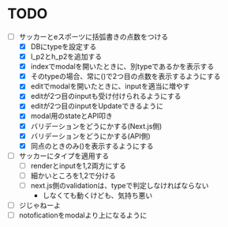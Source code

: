 # TODO

- [ ] サッカーとeスポーツに括弧書きの点数をつける
  - [x] DBにtypeを設定する
  - [x] l_p2とh_p2を追加する
  - [x] indexでmodalを開いたときに、別typeであるかを表示する
  - [x] そのtypeの場合、常に()で2つ目の点数を表示するようにする
  - [x] editでmodalを開いたときに、inputを適当に増やす
  - [x] editが2つ目のinputも受け付けられるようにする
  - [x] editが2つ目のinputをUpdateできるように
  - [x] modal用のstateとAPI叩き
  - [x] バリデーションをどうにかする(Next.js側)
  - [x] バリデーションをどうにかする(API側)
  - [x] 同点のときのみ()を表示するようにする
- [ ] サッカーにタイプを適用する
  - [ ] renderとinputを1,2両方にする
  - [ ] 細かいところを1,2で分ける
  - [ ] next.js側のvalidationは、typeで判定しなければならない
    - しなくても動くけども、気持ち悪い
- [ ] ジじゃねーよ
- [ ] notoficationをmodalより上になるように
